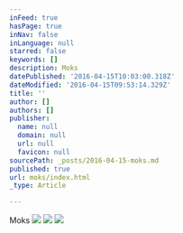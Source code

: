 ```yaml
---
inFeed: true
hasPage: true
inNav: false
inLanguage: null
starred: false
keywords: []
description: Moks
datePublished: '2016-04-15T10:03:00.318Z'
dateModified: '2016-04-15T09:53:14.329Z'
title: ''
author: []
authors: []
publisher:
  name: null
  domain: null
  url: null
  favicon: null
sourcePath: _posts/2016-04-15-moks.md
published: true
url: moks/index.html
_type: Article

---
```

Moks
![](https://the-grid-user-content.s3-us-west-2.amazonaws.com/19418708-0608-4c8b-b692-d893eaca5b2a.png)
![](https://the-grid-user-content.s3-us-west-2.amazonaws.com/dba9b8e7-5500-4099-a399-8d4a60b07535.png)
![](https://the-grid-user-content.s3-us-west-2.amazonaws.com/aa35710a-5723-49dc-a027-1a745fc27335.png)